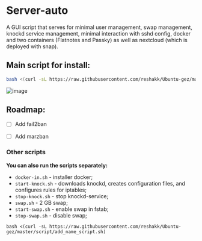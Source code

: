 # Server-auto

A GUI script that serves for minimal user management, swap management, knockd service management, minimal interaction with sshd config, docker and two containers (Flatnotes and Passky) as well as nextcloud (which is deployed with snap).

## Main script for install:
``` bash
bash <(curl -sL https://raw.githubusercontent.com/reshakk/Ubuntu-gez/master/main-script.sh)
```

![image](https://github.com/reshakk/Server-auto/blob/main/GUI.png)

## Roadmap:
- [ ] Add fail2ban
- [ ] Add marzban


### Other scripts
**You can also run the scripts separately:**
- `docker-in.sh` - installer docker;
- `start-knock.sh` - downloads knockd, creates configuration files, and configures rules for iptables;
- `stop-knock.sh` - stop knockd-service;
- `swap.sh` - 2 GB swap;
- `start-swap.sh` - enable swap in fstab;
- `stop-swap.sh` - disable swap;

```
bash <(curl -sL https://raw.githubusercontent.com/reshakk/Ubuntu-gez/master/script/add_name_script.sh)
```
